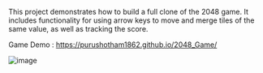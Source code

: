 This project demonstrates how to build a full clone of the 2048 game. It includes functionality for using arrow keys to move and merge tiles of the same value, as well as tracking the score.

Game Demo : https://purushotham1862.github.io/2048_Game/


![image](https://github.com/user-attachments/assets/9dd32249-f7b3-4789-a27c-6421fdecf634)
